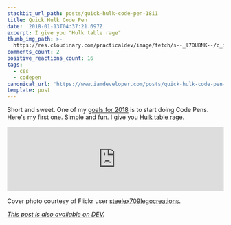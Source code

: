 ```yaml
---
stackbit_url_path: posts/quick-hulk-code-pen-18i1
title: Quick Hulk Code Pen
date: '2018-01-13T04:37:21.697Z'
excerpt: I give you "Hulk table rage"
thumb_img_path: >-
  https://res.cloudinary.com/practicaldev/image/fetch/s--_l7DUBNK--/c_imagga_scale,f_auto,fl_progressive,h_420,q_auto,w_1000/https://c1.staticflickr.com/3/2825/34089505692_6d6cb68560_h.jpg
comments_count: 2
positive_reactions_count: 16
tags:
  - css
  - codepen
canonical_url: 'https://www.iamdeveloper.com/posts/quick-hulk-code-pen-18i1/'
template: post
---
```



Short and sweet. One of my [goals for 2018](https://dev.to/nickytonline/2018-resolutions-1deo) is to start doing Code Pens. Here's my first one. Simple and fun. I give you [Hulk table rage](https://codepen.io/nickytonline/pen/jYKYWY).

<iframe class="liquidTag" src="https://dev.to/embed/codepen?args=https%3A%2F%2Fcodepen.io%2Fnickytonline%2Fpen%2FjYKYWY" style="border: 0; width: 100%;"></iframe>


Cover photo courtesy of Flickr user [steelex709legocreations](https://www.flickr.com/photos/steelex709legocreations/34089505692/in/photostream).

*[This post is also available on DEV.](https://dev.to/nickytonline/quick-hulk-code-pen-18i1)*


<script>
const parent = document.getElementsByTagName('head')[0];
const script = document.createElement('script');
script.type = 'text/javascript';
script.src = 'https://cdnjs.cloudflare.com/ajax/libs/iframe-resizer/4.1.1/iframeResizer.min.js';
script.charset = 'utf-8';
script.onload = function() {
    window.iFrameResize({}, '.liquidTag');
};
parent.appendChild(script);
</script>    
